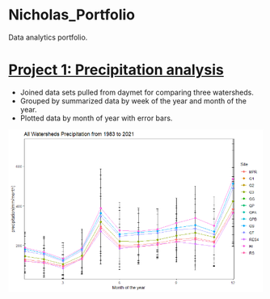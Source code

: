 # Nicholas_Portfolio
Data analytics portfolio.

# [Project 1: Precipitation analysis](https://github.com/NicholasNunez/precipitation-analysis-R)
- Joined data sets pulled from daymet for comparing three watersheds.
- Grouped by summarized data by week of the year and month of the year.
- Plotted data by month of year with error bars.

![](https://github.com/NicholasNunez/Nicholas_Portfolio/blob/main/images/AllWS.month.83-21.png)

